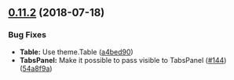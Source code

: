 <a name="0.11.2"></a>
## [0.11.2](https://github.com/diegohaz/reakit/compare/v0.11.1...v0.11.2) (2018-07-18)


### Bug Fixes

* **Table:** Use theme.Table ([a4bed90](https://github.com/diegohaz/reakit/commit/a4bed90))
* **TabsPanel:** Make it possible to pass visible to TabsPanel ([#144](https://github.com/diegohaz/reakit/issues/144)) ([54a8f9a](https://github.com/diegohaz/reakit/commit/54a8f9a))




